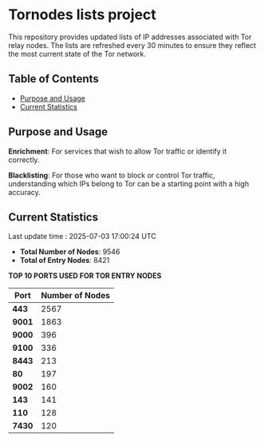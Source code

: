 # Tornodes lists project

This repository provides updated lists of IP addresses associated with Tor relay nodes. The lists are refreshed every 30 minutes to ensure they reflect the most current state of the Tor network.

## Table of Contents

- [Purpose and Usage](#purpose-and-usage)
- [Current Statistics](#current-statistics)


## Purpose and Usage

**Enrichment**: For services that wish to allow Tor traffic or identify it correctly.

**Blacklisting**: For those who want to block or control Tor traffic, understanding which IPs belong to Tor can be a starting point with a high accuracy.

## Current Statistics

Last update time : 2025-07-03 17:00:24 UTC

- **Total Number of Nodes**: 9546
- **Total of Entry Nodes**: 8421

**TOP 10 PORTS USED FOR TOR ENTRY NODES**

| **Port** | **Number of Nodes** |
|------|-----------------|
| **443**   | 2567  |
| **9001**   | 1863  |
| **9000**   | 396  |
| **9100**   | 336  |
| **8443**   | 213  |
| **80**   | 197  |
| **9002**   | 160  |
| **143**   | 141  |
| **110**   | 128  |
| **7430**   | 120  |

